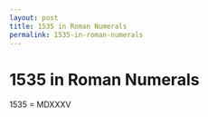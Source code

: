 ```yaml
---
layout: post
title: 1535 in Roman Numerals
permalink: 1535-in-roman-numerals
---
```


# 1535 in Roman Numerals

1535 = MDXXXV
